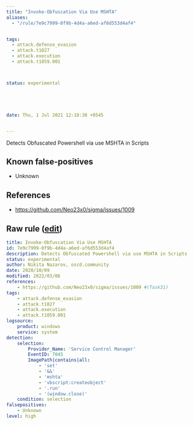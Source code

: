 ```yaml
---
title: "Invoke-Obfuscation Via Use MSHTA"
aliases:
  - "/rule/7e9c7999-0f9b-4d4a-a6ed-af6d553d4af4"


tags:
  - attack.defense_evasion
  - attack.t1027
  - attack.execution
  - attack.t1059.001



status: experimental





date: Thu, 1 Jul 2021 12:18:30 +0545


---
```


Detects Obfuscated Powershell via use MSHTA in Scripts

<!--more-->


## Known false-positives

* Unknown



## References

* https://github.com/Neo23x0/sigma/issues/1009


## Raw rule ([edit](https://github.com/SigmaHQ/sigma/edit/master/rules/windows/builtin/system/win_invoke_obfuscation_via_use_mshta_services.yml))
```yaml
title: Invoke-Obfuscation Via Use MSHTA
id: 7e9c7999-0f9b-4d4a-a6ed-af6d553d4af4
description: Detects Obfuscated Powershell via use MSHTA in Scripts
status: experimental
author: Nikita Nazarov, oscd.community
date: 2020/10/09
modified: 2022/03/06
references:
    - https://github.com/Neo23x0/sigma/issues/1009 #(Task31)
tags:
    - attack.defense_evasion
    - attack.t1027
    - attack.execution
    - attack.t1059.001
logsource:
    product: windows
    service: system
detection:
    selection:
        Provider_Name: 'Service Control Manager'
        EventID: 7045
        ImagePath|contains|all:
            - 'set'
            - '&&'
            - 'mshta'
            - 'vbscript:createobject'
            - '.run'
            - '(window.close)'
    condition: selection
falsepositives:
    - Unknown
level: high

```
